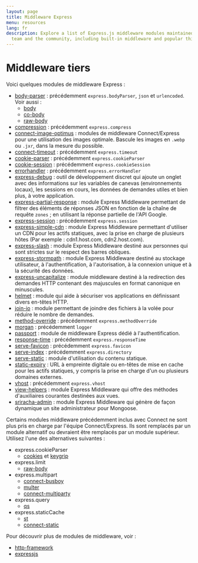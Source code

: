 ```yaml
---
layout: page
title: Middleware Express
menu: resources
lang: fr
description: Explore a list of Express.js middleware modules maintained by the Express
  team and the community, including built-in middleware and popular third-party modules.
---
```


# Middleware tiers

Voici quelques modules de middleware Express :

  - [body-parser](https://github.com/expressjs/body-parser) : précédemment `express.bodyParser`, `json` et `urlencoded`.
  Voir aussi :
    - [body](https://github.com/raynos/body)
    - [co-body](https://github.com/visionmedia/co-body)
    - [raw-body](https://github.com/stream-utils/raw-body)
  - [compression](https://github.com/expressjs/compression) : précédemment `express.compress`
  - [connect-image-optimus](https://github.com/msemenistyi/connect-image-optimus) : modules de middleware Connect/Express pour une utilisation des images optimale. Bascule les images en `.webp` ou `.jxr`, dans la mesure du possible.
  - [connect-timeout](https://github.com/expressjs/timeout) : précédemment `express.timeout`
  - [cookie-parser](https://github.com/expressjs/cookie-parser) : précédemment `express.cookieParser`
  - [cookie-session](https://github.com/expressjs/cookie-session) : précédemment `express.cookieSession`
  - [errorhandler](https://github.com/expressjs/errorhandler) : précédemment `express.errorHandler`
  - [express-debug](https://github.com/devoidfury/express-debug) : outil de développement discret qui ajoute un onglet avec des informations sur les variables de canevas (environnements locaux), les sessions en cours, les données de demandes utiles et bien plus, à votre application.
  - [express-partial-response](https://github.com/nemtsov/express-partial-response) : module Express Middleware permettant de filtrer des éléments de réponses JSON en fonction de la chaîne de requête `zones` ; en utilisant la réponse partielle de l'API Google.
  - [express-session](https://github.com/expressjs/session) : précédemment `express.session`
  - [express-simple-cdn](https://github.com/jamiesteven/express-simple-cdn) : module Express Middleware permettant d'utiliser un CDN pour les actifs statiques, avec la prise en charge de plusieurs hôtes (Par exemple : cdn1.host.com, cdn2.host.com).
  - [express-slash](https://github.com/ericf/express-slash) : module Express Middleware destiné aux personnes qui sont strictes sur le respect des barres obliques.
  - [express-stormpath](https://github.com/stormpath/stormpath-express) : module Express Middleware destiné au stockage utilisateur, à l'authentification, à l'autorisation, à la connexion unique et à la sécurité des données.
  - [express-uncapitalize](https://github.com/jamiesteven/express-uncapitalize) : module middleware destiné à la redirection des demandes HTTP contenant des majuscules en format canonique en minuscules.
  - [helmet](https://github.com/helmetjs/helmet) : module qui aide à sécuriser vos applications en définissant divers en-têtes HTTP.
  - [join-io](https://github.com/coderaiser/join-io "join-io") : module permettant de joindre des fichiers à la volée pour réduire le nombre de demandes.
  - [method-override](https://github.com/expressjs/method-override) : précédemment `express.methodOverride`
  - [morgan](https://github.com/expressjs/morgan) : précédemment `logger`
  - [passport](https://github.com/jaredhanson/passport) : module de middleware Express dédié à l'authentification.
  - [response-time](https://github.com/expressjs/response-time) : précédemment `express.responseTime`
  - [serve-favicon](https://github.com/expressjs/serve-favicon) : précédemment `express.favicon`
  - [serve-index](https://github.com/expressjs/serve-index) : précédemment `express.directory`
  - [serve-static](https://github.com/expressjs/serve-static) : module d'utilisation du contenu statique.
  - [static-expiry](https://github.com/paulwalker/connect-static-expiry) : URL à empreinte digitale ou en-têtes de mise en cache pour les actifs statiques, y compris la prise en charge d'un ou plusieurs domaines externes.
  - [vhost](https://github.com/expressjs/vhost) : précédemment `express.vhost`
  - [view-helpers](https://github.com/madhums/node-view-helpers) : module Express Middleware qui offre des méthodes d'auxiliaires courantes destinées aux vues.
  - [sriracha-admin](https://github.com/hdngr/siracha) : module Express Middleware qui génère de façon dynamique un site administrateur pour Mongoose.

Certains modules middleware précédemment inclus avec Connect ne sont plus pris en charge par l'équipe Connect/Express. Ils sont remplacés par un module alternatif ou devraient être remplacés par un module supérieur. Utilisez l'une des alternatives suivantes :

  - express.cookieParser
    - [cookies](https://github.com/jed/cookies) et [keygrip](https://github.com/jed/keygrip)
  - express.limit
    - [raw-body](https://github.com/stream-utils/raw-body)
  - express.multipart
    - [connect-busboy](https://github.com/mscdex/connect-busboy)
    - [multer](https://github.com/expressjs/multer)
    - [connect-multiparty](https://github.com/superjoe30/connect-multiparty)
  - express.query
    - [qs](https://github.com/visionmedia/node-querystring)
  - express.staticCache
    - [st](https://github.com/isaacs/st)
    - [connect-static](https://github.com/andrewrk/connect-static)

Pour découvrir plus de modules de middleware, voir :

 - [http-framework](https://github.com/Raynos/http-framework/wiki/Modules)
 - [expressjs](https://github.com/expressjs)
